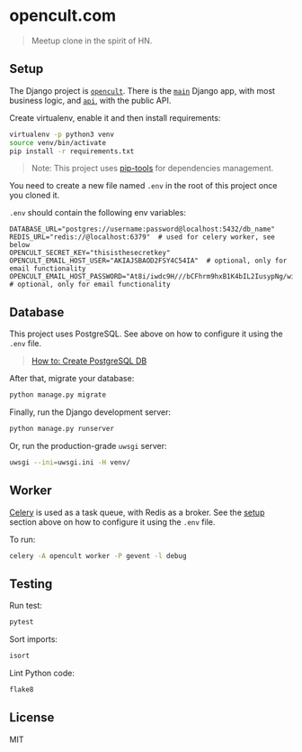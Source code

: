 # opencult.com

> Meetup clone in the spirit of HN.


## Setup

The Django project is [`opencult`](/opencult). There is the [`main`](/main) Django app,
with most business logic, and [`api`](/api), with the public API.

Create virtualenv, enable it and then install requirements:
```sh
virtualenv -p python3 venv
source venv/bin/activate
pip install -r requirements.txt
```

> Note: This project uses [pip-tools](https://github.com/jazzband/pip-tools) for dependencies management.


You need to create a new file named `.env` in the root of this project once you cloned it.

`.env` should contain the following env variables:
```
DATABASE_URL="postgres://username:password@localhost:5432/db_name"
REDIS_URL="redis://@localhost:6379"  # used for celery worker, see below
OPENCULT_SECRET_KEY="thisisthesecretkey"
OPENCULT_EMAIL_HOST_USER="AKIAJSBAOD2FSY4C54IA"  # optional, only for email functionality
OPENCULT_EMAIL_HOST_PASSWORD="At8i/iwdc9H///bCFhrm9hxB1K4bIL2IusypNg/wiqWa"  # optional, only for email functionality
```

## Database 

This project uses PostgreSQL. See above on how to configure it using the `.env` file.

> [How to: Create PostgreSQL DB](https://gist.github.com/sirodoht/0666e232e1baf76f76bac43eb2600e2b)

After that, migrate your database:
```sh
python manage.py migrate
```

Finally, run the Django development server:
```sh
python manage.py runserver
```

Or, run the production-grade `uwsgi` server:
```sh
uwsgi --ini=uwsgi.ini -H venv/
```


## Worker

[Celery](http://www.celeryproject.org/) is used as a task queue, with Redis as a broker. See the [setup](#setup) section
above on how to configure it using the `.env` file.

To run:
```sh
celery -A opencult worker -P gevent -l debug
```


## Testing

Run test:
```sh
pytest
```

Sort imports:
```sh
isort
```

Lint Python code:
```sh
flake8
```


## License

MIT
